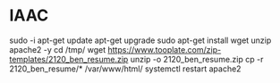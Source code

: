 # IAAC
sudo -i 
     apt-get update
     apt-get upgrade
     sudo apt-get install wget unzip apache2 -y
     cd /tmp/
     wget https://www.tooplate.com/zip-templates/2120_ben_resume.zip
     unzip -o 2120_ben_resume.zip
     cp -r 2120_ben_resume/* /var/www/html/
     systemctl restart apache2
